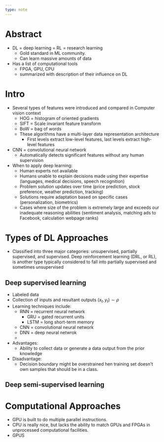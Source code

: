 ```yaml
---
type: note
---
```

# Abstract
- DL = deep learning = RL = research learning
	- Gold standard in ML community. 
	- Can learn massive amounts of data
- Has a list of computational tools
	- FPGA, GPU, CPU
	- summarized with description of their influence on DL

# Intro
- Several types of features were introduced and compared in Computer vision context
	- HOG = histogram of oriented gradients
	- SIFT = Scale invariant feature transform
	- BoW = bag of words
	- These algorithms have a multi-layer data representation architecture
		- First levels extract low-level features, last levels extract high-level features
- CNN = convolutional neural network
	- Automatically detects significant features without any human supervision
- When to apply deep learning:
	- Human experts not available
	- Humans unable to explain decisions made using their expertise (languages, medical decisions, speech recognition)
	- Problem solution updates over time (price prediction, stock preference, weather prediction, tracking)
	- Solutions require adaptation based on specific cases (personalization, biometrics)
	- Cases where size of the problem is extremely large and exceeds our inadequate reasoning abilities (sentiment analysis, matching ads to Facebook, calculation webpage ranks)
# Types of DL Approaches
- Classified into three major categories: unsupervised, partially supervised, and supervised. Deep reinforcement learning (DRL, or RL), is another type typically considered to fall into partially supervised and sometimes unsupervised
## Deep supervised learning
- Labeled data
- Collection of inputs and resultant outputs $(x_t, y_t) \sim \rho$ 
- Learning techniques include:
	- RNN = recurrent neural network
		- GRU = gated recurrent units
		- LSTM = long short-term memory
	- CNN = convolutional neural network
	- DNN = deep neural netwrok
	- 
- Advantages:
	- Ability to collect data or generate a data output from the prior knowledge
- Disadvantage:
	- Decision boundary might be overstrained hen training set doesn't own samples that should be in a class. 

## Deep semi-supervised learning


# Computational Approaches
- GPU is built to do multiple parallel instructions. 
- CPU is really nice, but lacks the ability to match GPUs and FPGAs in unprocessed computational facilities.
- GPUS